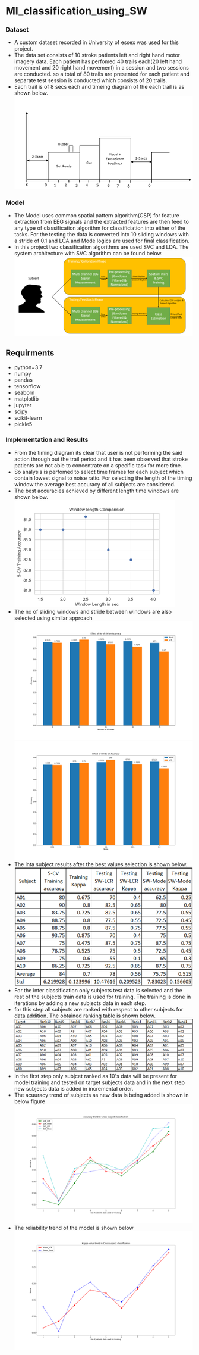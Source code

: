 # MI_classification_using_SW

### Dataset

* A custom dataset recorded in University of essex was used for this project.
* The data set consists of 10 stroke patients left and right hand motor imagery data. Each patient has perfomed 40 trails each(20 left hand movement and 20 right hand movement) in a session and two sessions are conducted. so a total of 80 trails are presented for each patient and separate test session is conducted which consists of 20 trails.
* Each trail is of 8 secs each and timeing diagram of the each trail is as shown below.
![Timing Diagram](https://github.com/naveenkumarch/MI_classification_using_SW/blob/main/Results/Trail_timing_diagram.png?raw=true)

### Model 
* The Model uses common spatial pattern algorithm(CSP) for feature extraction from EEG signals and the extracted features are then feed to any type of classification algorithm for classificiation into either of the tasks. For the testing the data is converted into 10 sliding windows with a stride of 0.1 and LCA and Mode logics are used for final classification.
* In this project two classification algorithms are used SVC and LDA. The system architecture with SVC algorithm can be found below. 
![System Architecture](https://github.com/naveenkumarch/MI_classification_using_SW/blob/main/Results/System_diagram.png?raw=true)

## Requirments
  * python=3.7
  * numpy
  * pandas
  * tensorflow
  * seaborn
  * matplotlib
  * jupyter
  * scipy
  * scikit-learn
  * pickle5

### Implementation and Results
* From the timing diagram its clear that user is not performing the said action through out the trail period and it has been observed that stroke patients are not able to concentrate on a specific task for more time.
* So analysis is perfomed to select time frames for each subject which contain lowest signal to noise ratio. For selecting the length of the timing window the average best accuracy of all subjects are considered.
* The best accuracies achieved by different length time windows are shown below.  
![time_length_difference](https://github.com/naveenkumarch/MI_classification_using_SW/blob/main/Results/Sliding_window_length_comp.png?raw=true)
* The no of sliding windows and stride between windows are also selected using similar approach
![no_of_windows_effect](https://github.com/naveenkumarch/MI_classification_using_SW/blob/main/Results/N0_windows_accuracy_effect.png?raw=true)
![Stride_effect](https://github.com/naveenkumarch/MI_classification_using_SW/blob/main/Results/Stride_effect_on_accuracy.png?raw=true)
* The inta subject results after the best values selection is shown below. 
![Intra_subject_results](https://github.com/naveenkumarch/MI_classification_using_SW/blob/main/Results/Final_result_table.png?raw=true)
* For the inter classification only subjects test data is selected and the rest of the subjects train data is used for training. The training is done in iterations by adding a new subjects data in each step. 
* for this step all subjects are ranked with respect to other subjects for data addition. The obtained ranking table is shown below.
![Ranking_table](https://github.com/naveenkumarch/MI_classification_using_SW/blob/main/Results/Ranking_of_subjects.png?raw=true)
* In the first step only subjcet ranked as 10's data will be present for model training and tested on target subjects data and in the next step new subjects data is added in incremental order. 
* The acuuracy trend of subjects as new data is being added is shown in below figure
![Accuracy_trend](https://github.com/naveenkumarch/MI_classification_using_SW/blob/main/Results/Accuracy_trend_Inter_subject.png?raw=true)
* The reliability trend of the model is shown below
![Reliability_trend](https://github.com/naveenkumarch/MI_classification_using_SW/blob/main/Results/Kappa_trend_inter_subject.png?raw=true)

